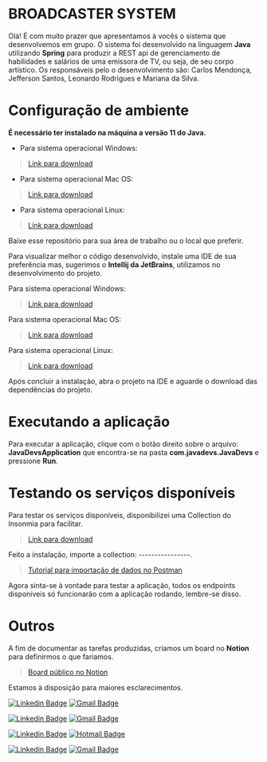 # BROADCASTER SYSTEM

Olá! É com muito prazer que apresentamos à vocês o sistema que desenvolvemos em grupo. 
O sistema foi desenvolvido na linguagem **Java** utilizando **Spring** para produzir a REST api de gerenciamento de habilidades e salários de uma emissora de TV, ou seja, de seu corpo artístico.
Os responsáveis pelo o desenvolvimento são: Carlos Mendonça, Jefferson Santos, Leonardo Rodrigues e Mariana da Silva.


# Configuração de ambiente
**É necessário ter instalado na máquina a versão 11 do Java.**

- Para sistema operacional Windows:
>[Link para download](https://www.oracle.com/java/technologies/javase-jdk11-downloads.html)

- Para sistema operacional Mac OS:
>[Link para download](https://www.oracle.com/java/technologies/javase-jdk11-downloads.html)

- Para sistema operacional Linux:
>[Link para download](https://www.oracle.com/java/technologies/javase-jdk11-downloads.html)

Baixe esse repositório para sua área de trabalho ou o local que preferir.

Para visualizar melhor o código desenvolvido, instale uma IDE de sua preferência mas, sugerimos o **Intellij da JetBrains**, utilizamos no desenvolvimento do projeto.

Para sistema operacional Windows:
>[Link para download](https://www.jetbrains.com/idea/download/#section=windows)

Para sistema operacional Mac OS:
>[Link para download](https://www.jetbrains.com/idea/download/#section=mac)

Para sistema operacional Linux:
>[Link para download](https://www.jetbrains.com/idea/download/#section=linux)

Após concluir a instalação, abra o projeto na IDE e aguarde o download das dependências do projeto.

# Executando a aplicação
Para executar a aplicação, clique com o botão direito sobre o arquivo: **JavaDevsApplication** que encontra-se na pasta **com.javadevs.JavaDevs** e pressione **Run**.

# Testando os serviços disponíveis
Para testar os serviços disponíveis, disponibilizei uma Collection do Insonmia para facilitar.

>[Link para download](https://insomnia.rest/download/#windows)

Feito a instalação, importe a collection: ----------------.

>[Tutorial para importação de dados no Postman](https://lucassr.medium.com/insomnia-um-poderoso-testador-de-rotas-3d77d2cd8e89#:~:text=Importando%20e%20exportando%20informações&text=Para%20fazer%20a%20importação%2Fexportação,no%20local%20que%20você%20escolheu.)

Agora sinta-se à vontade para testar a aplicação, todos os endpoints disponíveis só funcionarão com a aplicação rodando, lembre-se disso.

# Outros
A fim de documentar as tarefas produzidas, criamos um board no **Notion** para definirmos o que fariamos.

>[Board público no Notion](https://www.notion.so/42b50322445b4899a662cba42d24e04b?v=688a6d6949e14b66917e923dcc08dbce)

Estamos  à disposição para maiores esclarecimentos.

[![Linkedin Badge](https://img.shields.io/badge/-Carlos-blue?style=flat-square&logo=Linkedin&logoColor=white&link=https://www.linkedin.com/in/carlos-vieira-7b8830197/)](https://www.linkedin.com/in/carlos-vieira-7b8830197/)
[![Gmail Badge](https://img.shields.io/badge/-carlos.m.vieira@accenture.com-c14438?style=flat-square&logo=Gmail&logoColor=white&link=mailto:carlos.m.vieira@accenture.com)](mailto:carlos.m.vieira@accenture.com)

[![Linkedin Badge](https://img.shields.io/badge/-Jefferson-blue?style=flat-square&logo=Linkedin&logoColor=white&link=https://www.linkedin.com/in/jefferson-yuiti-dos-santos/)](https://www.linkedin.com/in/jefferson-yuiti-dos-santos/)
[![Gmail Badge](https://img.shields.io/badge/-tgmarinho@gmail.com-c14438?style=flat-square&logo=Gmail&logoColor=white&link=mailto:tgmarinho@gmail.com)](mailto:tgmarinho@gmail.com)


[![Linkedin Badge](https://img.shields.io/badge/-Leonardo-blue?style=flat-square&logo=Linkedin&logoColor=white&link=https://www.linkedin.com/in/devleonardorodrigues/)](https://www.linkedin.com/in/devleonardorodrigues/) 
[![Hotmail Badge](https://img.shields.io/badge/-leonardo.rodrigues1994@hotmail.com-blue?style=flat-square&logo=Email&logoColor=white&link=mailto:leonardo.rodrigues1994@hotmail.com/)](mailto:leonardo.rodrigues1994@hotmail.com) 

[![Linkedin Badge](https://img.shields.io/badge/-Mariana-blue?style=flat-square&logo=Linkedin&logoColor=white&link=https://www.linkedin.com/in/mariana-da-silva-61a1a21b3/)](https://www.linkedin.com/in/mariana-da-silva-61a1a21b3/)
[![Gmail Badge](https://img.shields.io/badge/-contactmarianadasilva@gmail.com-c14438?style=flat-square&logo=Gmail&logoColor=white&link=mailto:contactmarianadasilva@gmail.com)](mailto:contactmarianadasilva@gmail.com)


